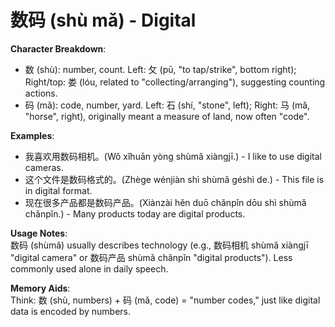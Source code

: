 # **数码 (shù mǎ) - Digital**

**Character Breakdown**:  
- 数 (shù): number, count. Left: 攵 (pū, "to tap/strike", bottom right); Right/top: 娄 (lóu, related to "collecting/arranging"), suggesting counting actions.  
- 码 (mǎ): code, number, yard. Left: 石 (shí, "stone", left); Right: 马 (mǎ, "horse", right), originally meant a measure of land, now often "code".

**Examples**:  
- 我喜欢用数码相机。(Wǒ xǐhuān yòng shùmǎ xiàngjī.) - I like to use digital cameras.  
- 这个文件是数码格式的。(Zhège wénjiàn shì shùmǎ géshì de.) - This file is in digital format.  
- 现在很多产品都是数码产品。(Xiànzài hěn duō chǎnpǐn dōu shì shùmǎ chǎnpǐn.) - Many products today are digital products.

**Usage Notes**:  
数码 (shùmǎ) usually describes technology (e.g., 数码相机 shùmǎ xiàngjī "digital camera" or 数码产品 shùmǎ chǎnpǐn "digital products"). Less commonly used alone in daily speech.

**Memory Aids**:  
Think: 数 (shù, numbers) + 码 (mǎ, code) = "number codes," just like digital data is encoded by numbers.